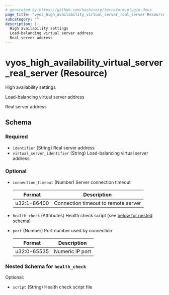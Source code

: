 ```yaml
---
# generated by https://github.com/hashicorp/terraform-plugin-docs
page_title: "vyos_high_availability_virtual_server_real_server Resource - vyos"
subcategory: ""
description: |-
  High availability settings
  Load-balancing virtual server address
  Real server address
---
```


# vyos_high_availability_virtual_server_real_server (Resource)

High availability settings

Load-balancing virtual server address

Real server address



<!-- schema generated by tfplugindocs -->
## Schema

### Required

- `identifier` (String) Real server address
- `virtual_server_identifier` (String) Load-balancing virtual server address

### Optional

- `connection_timeout` (Number) Server connection timeout

    |  Format  |  Description  |
    |----------|---------------|
    |  u32:1-86400  |  Connection timeout to remote server  |
- `health_check` (Attributes) Health check script (see [below for nested schema](#nestedatt--health_check))
- `port` (Number) Port number used by connection

    |  Format  |  Description  |
    |----------|---------------|
    |  u32:0-65535  |  Numeric IP port  |

<a id="nestedatt--health_check"></a>
### Nested Schema for `health_check`

Optional:

- `script` (String) Health check script file
